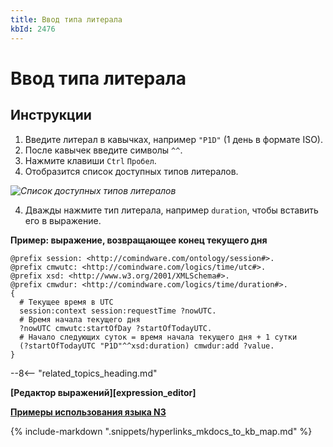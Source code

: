 ```yaml
---
title: Ввод типа литерала
kbId: 2476
---
```


# Ввод типа литерала

## Инструкции

1. Введите литерал в кавычках, например `"P1D"` (1 день в формате ISO).
2. После кавычек введите символы `^^`.
3. Нажмите клавиши `Ctrl` `Пробел`.
4. Отобразится список доступных типов литералов.

_![Список доступных типов литералов](https://kb.comindware.ru/assets/n3_editor_literal_autocomplete.png)_

4. Дважды нажмите тип литерала, например `duration`, чтобы вставить его в выражение.

**Пример: выражение, возвращающее конец текущего дня**

```
@prefix session: <http://comindware.com/ontology/session#>.  
@prefix cmwutc: <http://comindware.com/logics/time/utc#>.  
@prefix xsd: <http://www.w3.org/2001/XMLSchema#>.  
@prefix cmwdur: <http://comindware.com/logics/time/duration#>.  
{  
  # Текущее время в UTC  
  session:context session:requestTime ?nowUTC.  
  # Время начала текущего дня  
  ?nowUTC cmwutc:startOfDay ?startOfTodayUTC.  
  # Начало следующих суток = время начала текущего дня + 1 сутки  
  (?startOfTodayUTC "P1D"^^xsd:duration) cmwdur:add ?value.  
}
```

--8<-- "related_topics_heading.md"

**[Редактор выражений][expression_editor]**

**[Примеры использования языка N3](https://kb.comindware.ru/category.php?id=408)**

{% include-markdown ".snippets/hyperlinks_mkdocs_to_kb_map.md" %}
